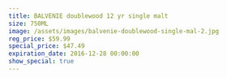 ```yaml
---
title: BALVENIE doublewood 12 yr single malt
size: 750ML
image: /assets/images/balvenie-doublewood-single-mal-2.jpg
reg_price: $59.99
special_price: $47.49
expiration_date: 2016-12-28 00:00:00
show_special: true
---
```



